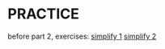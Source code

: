 
# PRACTICE

before part 2, exercises:
[simplify 1](https://www.typescriptlang.org/play?ssl=23&ssc=9&pln=1&pc=1#code/PTAEGUEsFsAcBtIDMCeoAuALSBnDLYBTAKHQMNAGEB7ORAYwEN1CATUAXmNB9AB9QAb269RPMkQBcoAOToAjDIDcIsbyTzpOdACdIAOwDmKtaKQAmLboPHVppAGYreoydPjNofQFdoAI0IdN1EAXzsBYXdxcmk5c2U7NQ1nG2D7S1BtF1so0EcU10SxdAyff0C0njDRCKLRCUJY9AcE3OTM60K2jKzUuvUnDuzK4sGygKCikJUioA)
[simplify 2](https://www.typescriptlang.org/play?#code/PTAEGUEsFsAcBtIDMCeoAuALSBnDLYBTAKHQMNAGEB7ORAYwEN1CATUAXmNB9AB9QACgDe3XuJ5IAjAC5QOdACdIAOwDmAbjHiAvqABkoYaCQAmOQuXrQew8aQBmC0tVqbBoyYAszq250AlNr8Qvay8i7Wtp5mvq7udo5xUR72PqAqAK7QAEaEijYBGkA)

